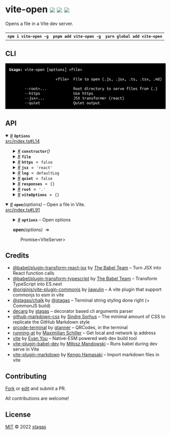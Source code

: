 <h1>
vite-open <a href="https://npmjs.org/package/vite-open"><img src="https://img.shields.io/badge/npm-v1.6.3-F00.svg?colorA=000"/></a> <a href="src"><img src="https://img.shields.io/badge/loc-224-FFF.svg?colorA=000"/></a> <a href="LICENSE"><img src="https://img.shields.io/badge/license-MIT-F0B.svg?colorA=000"/></a>
</h1>

<p></p>

Opens a file in a Vite dev server.

<h4>
<table><tr><td title="Triple click to select and copy paste">
<code>npm i vite-open -g</code>
</td><td title="Triple click to select and copy paste">
<code>pnpm add vite-open -g</code>
</td><td title="Triple click to select and copy paste">
<code>yarn global add vite-open</code>
</td></tr></table>
</h4>

## CLI

<p></p>
<p>
<img width="579.4285714285714" src="cli.png" />
</p>

## API

<p>  <details id="Options$1" title="Class" open><summary><span><a href="#Options$1">#</a></span>  <code><strong>Options</strong></code>    </summary>  <a href="src/index.ts#L14">src/index.ts#L14</a>  <ul>        <p>  <details id="constructor$2" title="Constructor" ><summary><span><a href="#constructor$2">#</a></span>  <code><strong>constructor</strong></code><em>()</em>    </summary>    <ul>    <p>  <details id="new Options$3" title="ConstructorSignature" ><summary><span><a href="#new Options$3">#</a></span>  <code><strong>new Options</strong></code><em>()</em>    </summary>    <ul><p><a href="#Options$1">Options</a></p>        </ul></details></p>    </ul></details><details id="file$8" title="Property" ><summary><span><a href="#file$8">#</a></span>  <code><strong>file</strong></code>    </summary>  <a href="src/index.ts#L18">src/index.ts#L18</a>  <ul><p>string</p>        </ul></details><details id="https$10" title="Property" ><summary><span><a href="#https$10">#</a></span>  <code><strong>https</strong></code>  <span><span>&nbsp;=&nbsp;</span>  <code>false</code></span>  </summary>  <a href="src/index.ts#L24">src/index.ts#L24</a>  <ul><p>boolean</p>        </ul></details><details id="jsx$11" title="Property" ><summary><span><a href="#jsx$11">#</a></span>  <code><strong>jsx</strong></code>  <span><span>&nbsp;=&nbsp;</span>  <code>'react'</code></span>  </summary>  <a href="src/index.ts#L27">src/index.ts#L27</a>  <ul><p>string</p>        </ul></details><details id="log$4" title="Property" ><summary><span><a href="#log$4">#</a></span>  <code><strong>log</strong></code>  <span><span>&nbsp;=&nbsp;</span>  <code>defaultLog</code></span>  </summary>  <a href="src/index.ts#L15">src/index.ts#L15</a>  <ul><p><details id="__type$5" title="Function" ><summary><span><a href="#__type$5">#</a></span>  <em>(args)</em>    </summary>    <ul>    <p>    <details id="args$7" title="Parameter" ><summary><span><a href="#args$7">#</a></span>  <code><strong>args</strong></code>    </summary>    <ul><p>unknown  []</p>        </ul></details>  <p><strong></strong><em>(args)</em>  &nbsp;=&gt;  <ul>void</ul></p></p>    </ul></details></p>        </ul></details><details id="quiet$12" title="Property" ><summary><span><a href="#quiet$12">#</a></span>  <code><strong>quiet</strong></code>  <span><span>&nbsp;=&nbsp;</span>  <code>false</code></span>  </summary>  <a href="src/index.ts#L30">src/index.ts#L30</a>  <ul><p>boolean</p>        </ul></details><details id="responses$13" title="Property" ><summary><span><a href="#responses$13">#</a></span>  <code><strong>responses</strong></code>  <span><span>&nbsp;=&nbsp;</span>  <code>{}</code></span>  </summary>  <a href="src/index.ts#L32">src/index.ts#L32</a>  <ul><p><span>Record</span>&lt;string, {<p>  <details id="content$16" title="Property" ><summary><span><a href="#content$16">#</a></span>  <code><strong>content</strong></code>    </summary>  <a href="src/index.ts#L32">src/index.ts#L32</a>  <ul><p>string</p>        </ul></details><details id="type$15" title="Property" ><summary><span><a href="#type$15">#</a></span>  <code><strong>type</strong></code>    </summary>  <a href="src/index.ts#L32">src/index.ts#L32</a>  <ul><p>string</p>        </ul></details></p>}&gt;</p>        </ul></details><details id="root$9" title="Property" ><summary><span><a href="#root$9">#</a></span>  <code><strong>root</strong></code>  <span><span>&nbsp;=&nbsp;</span>  <code>'.'</code></span>  </summary>  <a href="src/index.ts#L21">src/index.ts#L21</a>  <ul><p>string</p>        </ul></details><details id="viteOptions$17" title="Property" ><summary><span><a href="#viteOptions$17">#</a></span>  <code><strong>viteOptions</strong></code>  <span><span>&nbsp;=&nbsp;</span>  <code>{}</code></span>  </summary>  <a href="src/index.ts#L34">src/index.ts#L34</a>  <ul><p><span>Partial</span>&lt;<span>InlineConfig</span>&gt;</p>        </ul></details></p></ul></details><details id="open$18" title="Function" open><summary><span><a href="#open$18">#</a></span>  <code><strong>open</strong></code><em>(options)</em>     &ndash; Open a file in Vite.</summary>  <a href="src/index.ts#L91">src/index.ts#L91</a>  <ul>    <p>    <details id="options$20" title="Parameter" ><summary><span><a href="#options$20">#</a></span>  <code><strong>options</strong></code>     &ndash; Open options</summary>    <ul><p><span>Partial</span>&lt;<a href="#Options$1">Options</a>&gt;</p>        </ul></details>  <p><strong>open</strong><em>(options)</em>  &nbsp;=&gt;  <ul><span>Promise</span>&lt;<span>ViteServer</span>&gt;</ul></p></p>    </ul></details></p>

## Credits

- [@babel/plugin-transform-react-jsx](https://npmjs.org/package/@babel/plugin-transform-react-jsx) by [The Babel Team](https://babel.dev/team) &ndash; Turn JSX into React function calls
- [@babel/plugin-transform-typescript](https://npmjs.org/package/@babel/plugin-transform-typescript) by [The Babel Team](https://babel.dev/team) &ndash; Transform TypeScript into ES.next
- [@originjs/vite-plugin-commonjs](https://npmjs.org/package/@originjs/vite-plugin-commonjs) by [jiawulin](https://github.com/originjs) &ndash; A vite plugin that support commonjs to esm in vite
- [@stagas/chalk](https://npmjs.org/package/@stagas/chalk) by [@stagas](@stagas/chalk) &ndash; Terminal string styling done right (+ CommonJS build)
- [decarg](https://npmjs.org/package/decarg) by [stagas](https://github.com/stagas) &ndash; decorator based cli arguments parser
- [github-markdown-css](https://npmjs.org/package/github-markdown-css) by [Sindre Sorhus](https://sindresorhus.com) &ndash; The minimal amount of CSS to replicate the GitHub Markdown style
- [qrcode-terminal](https://npmjs.org/package/qrcode-terminal) by [gtanner](https://github.com/gtanner) &ndash; QRCodes, in the terminal
- [running-at](https://npmjs.org/package/running-at) by [Maximilian Schiller](https://github.com/BetaHuhn) &ndash; Get local and network ip address
- [vite](https://npmjs.org/package/vite) by [Evan You](https://github.com/vitejs) &ndash; Native-ESM powered web dev build tool
- [vite-plugin-babel-dev](https://npmjs.org/package/vite-plugin-babel-dev) by [Miłosz Mandowski](https://github.com/owlsdepartment) &ndash; Runs babel during dev serve in Vite
- [vite-plugin-markdown](https://npmjs.org/package/vite-plugin-markdown) by [Kengo Hamasaki](https://github.com/hmsk) &ndash; Import markdown files in vite

## Contributing

[Fork](https://github.com/stagas/vite-open/fork) or [edit](https://github.dev/stagas/vite-open) and submit a PR.

All contributions are welcome!

## License

<a href="LICENSE">MIT</a> &copy; 2022 [stagas](https://github.com/stagas)
